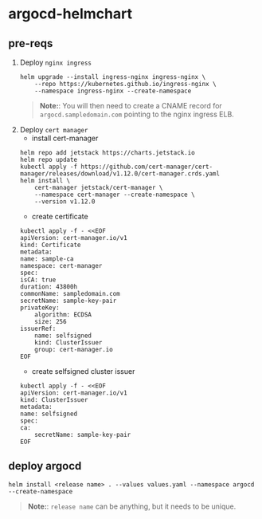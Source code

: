 # argocd-helmchart

## pre-reqs

1. Deploy `nginx ingress`
    ```
    helm upgrade --install ingress-nginx ingress-nginx \
        --repo https://kubernetes.github.io/ingress-nginx \
        --namespace ingress-nginx --create-namespace
    ```
    > **Note:**: You will then need to create a CNAME record for `argocd.sampledomain.com` pointing to the nginx ingress ELB.
2. Deploy `cert manager`
    * install cert-manager
    ```
    helm repo add jetstack https://charts.jetstack.io
    helm repo update
    kubectl apply -f https://github.com/cert-manager/cert-manager/releases/download/v1.12.0/cert-manager.crds.yaml
    helm install \
        cert-manager jetstack/cert-manager \
        --namespace cert-manager --create-namespace \
        --version v1.12.0
    ```
    * create certificate
    ```
    kubectl apply -f - <<EOF
    apiVersion: cert-manager.io/v1
    kind: Certificate
    metadata:
    name: sample-ca
    namespace: cert-manager
    spec:
    isCA: true
    duration: 43800h
    commonName: sampledomain.com
    secretName: sample-key-pair
    privateKey:
        algorithm: ECDSA
        size: 256
    issuerRef:
        name: selfsigned
        kind: ClusterIssuer
        group: cert-manager.io
    EOF
    ```
    * create selfsigned cluster issuer
    ```
    kubectl apply -f - <<EOF
    apiVersion: cert-manager.io/v1
    kind: ClusterIssuer
    metadata:
    name: selfsigned
    spec:
    ca:
        secretName: sample-key-pair
    EOF
    ```

## deploy argocd

```
helm install <release name> . --values values.yaml --namespace argocd --create-namespace
```
> **Note:**: `release name` can be anything, but it needs to be unique.